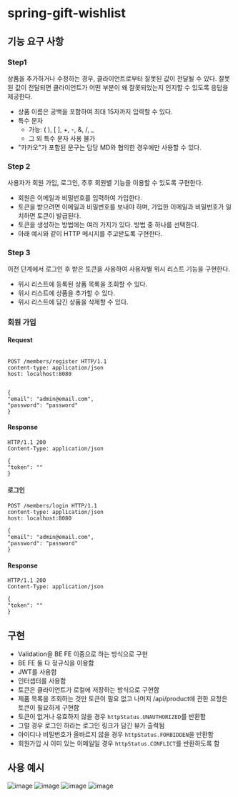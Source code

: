# spring-gift-wishlist

## 기능 요구 사항

### Step1
상품을 추가하거나 수정하는 경우, 클라이언트로부터 잘못된 값이 전달될 수 있다. 잘못된 값이 전달되면 클라이언트가 어떤 부분이 왜 잘못되었는지 인지할 수 있도록 응답을 제공한다.

- 상품 이름은 공백을 포함하여 최대 15자까지 입력할 수 있다.
- 특수 문자
  - 가능: ( ), [ ], +, -, &, /, _
  - 그 외 특수 문자 사용 불가
- "카카오"가 포함된 문구는 담당 MD와 협의한 경우에만 사용할 수 있다.

### Step 2
사용자가 회원 가입, 로그인, 추후 회원별 기능을 이용할 수 있도록 구현한다.

- 회원은 이메일과 비밀번호를 입력하여 가입한다.
- 토큰을 받으려면 이메일과 비밀번호를 보내야 하며, 가입한 이메일과 비밀번호가 일치하면 토큰이 발급된다.
- 토큰을 생성하는 방법에는 여러 가지가 있다. 방법 중 하나를 선택한다.
- 아래 예시와 같이 HTTP 메시지를 주고받도록 구현한다.

### Step 3
이전 단계에서 로그인 후 받은 토큰을 사용하여 사용자별 위시 리스트 기능을 구현한다.

- 위시 리스트에 등록된 상품 목록을 조회할 수 있다.
- 위시 리스트에 상품을 추가할 수 있다.
- 위시 리스트에 담긴 상품을 삭제할 수 있다.

### 회원 가입
#### Request
```http

POST /members/register HTTP/1.1
content-type: application/json
host: localhost:8080


{
"email": "admin@email.com",
"password": "password"
}
```


#### Response
```http
HTTP/1.1 200
Content-Type: application/json

{
"token": ""
}
```

#### 로그인
```http
POST /members/login HTTP/1.1
content-type: application/json
host: localhost:8080

{
"email": "admin@email.com",
"password": "password"
}
```

#### Response
```http
HTTP/1.1 200
Content-Type: application/json

{
"token": ""
}
```



## 구현
- Validation을 BE FE 이중으로 하는 방식으로 구현
- BE FE 둘 다 정규식을 이용함
- JWT를 사용함
- 인터셉터를 사용함
- 토큰은 클라이언트가 로컬에 저장하는 방식으로 구현함
- 제품 목록을 조회하는 것만 토큰이 필요 없고 나머지 /api/product에 관한 요청은 토큰이 필요하게 구현함
- 토큰이 없거나 유효하지 않을 경우 `httpStatus.UNAUTHORIZED`를 반환함
- 그럴 경우 로그인 하라는 로그인 링크가 담긴 뷰가 출력됨
- 아이디나 비밀번호가 올바르지 않을 경우 `httpStatus.FORBIDDEN`을 반환함
- 회원가입 시 이미 있는 이메일일 경우 `httpStatus.CONFLICT`를 반환하도록 함


## 사용 예시
![image](https://github.com/rdme0/spring-gift-wishlist/assets/71927381/3baa4211-40fc-4246-b93e-5d489eb3a0c6)
![image](https://github.com/rdme0/spring-gift-wishlist/assets/71927381/e399ebde-6c06-49ea-b33e-4a6d69dfb0a7)
![image](https://github.com/rdme0/spring-gift-wishlist/assets/71927381/45335a8e-fd91-4a9e-8ad9-7a787919e8b3)
![image](https://github.com/rdme0/spring-gift-wishlist/assets/71927381/1b04e9e9-c7df-4b1b-b693-8364a670ec33)



